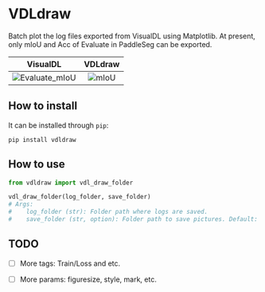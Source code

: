 # VDLdraw

Batch plot the log files exported from VisualDL using Matplotlib. At present, only mIoU and Acc of Evaluate in PaddleSeg can be exported.

|                           VisualDL                           |                           VDLdraw                            |
| :----------------------------------------------------------: | :----------------------------------------------------------: |
| ![Evaluate_mIoU](https://user-images.githubusercontent.com/71769312/149524214-4b673b9a-028f-4b62-a2ba-edcae44ebb01.png) | <img src="https://user-images.githubusercontent.com/71769312/149523531-30db9c22-44f8-4d41-8761-2c1554e2014e.png" alt="mIoU"  /> |



## How to install

It can be installed through `pip`:

```shell
pip install vdldraw
```

## How to use

```python
from vdldraw import vdl_draw_folder

vdl_draw_folder(log_folder, save_folder)
# Args:
# 	 log_folder (str): Folder path where logs are saved.
#	 save_folder (str, option): Folder path to save pictures. Default: "output".
```

## TODO

- [ ] More tags: Train/Loss and etc.
- [ ] More params: figuresize, style, mark, etc.

